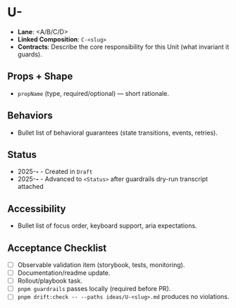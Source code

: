 # U-<slug>

- **Lane**: <A/B/C/D>
- **Linked Composition**: `C-<slug>`
- **Contracts**: Describe the core responsibility for this Unit (what invariant it guards).

## Props + Shape

- `propName` (type, required/optional) — short rationale.

## Behaviors

- Bullet list of behavioral guarantees (state transitions, events, retries).

## Status

- 2025-**-** - Created in `Draft`
- 2025-**-** - Advanced to `<Status>` after guardrails dry-run transcript attached

## Accessibility

- Bullet list of focus order, keyboard support, aria expectations.

## Acceptance Checklist

- [ ] Observable validation item (storybook, tests, monitoring).
- [ ] Documentation/readme update.
- [ ] Rollout/playbook task.
- [ ] `pnpm guardrails` passes locally (required before PR).
- [ ] `pnpm drift:check -- --paths ideas/U-<slug>.md` produces no violations.
